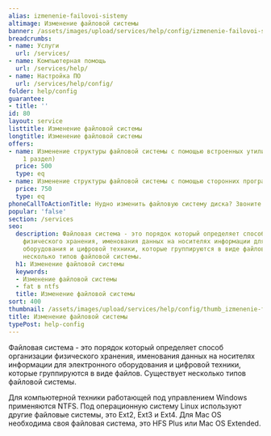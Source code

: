 ```yaml
---
alias: izmenenie-failovoi-sistemy
altimage: Изменение файловой системы
banner: /assets/images/upload/services/help/config/izmenenie-failovoi-sistemy.jpg
breadcrumbs:
- name: Услуги
  url: /services/
- name: Компьютерная помощь
  url: /services/help/
- name: Настройка ПО
  url: /services/help/config/
folder: help/config
guarantee:
- title: ''
id: 80
layout: service
listtitle: Изменение файловой системы
longtitle: Изменение файловой системы
offers:
- name: Изменение структуры файловой системы с помощью встроенных утилит Windows (за
    1 раздел)
  price: 500
  type: eq
- name: Изменение структуры файловой системы с помощью сторонних программ (за 1 раздел)
  price: 750
  type: eq
phoneCallToActionTitle: Нудно изменить файловую систему диска? Звоните!
popular: 'false'
section: /services
seo:
  description: Файловая система - это порядок который определяет способ организации
    физического хранения, именования данных на носителях информации для электронного
    оборудования и цифровой техники, которые группируются в виде файлов. Существует
    несколько типов файловой системы.
  h1: Изменение файловой системы
  keywords:
  - Изменение файловой системы
  - fat в ntfs
  title: Изменение файловой системы
sort: 400
thumbnail: /assets/images/upload/services/help/config/thumb_izmenenie-failovoi-sistemy.jpg
title: Изменение файловой системы
typePost: help-config
---
```

Файловая система - это порядок который определяет способ организации физического хранения, именования данных на носителях информации для электронного оборудования и цифровой техники, которые группируются в виде файлов. Существует несколько типов файловой системы.

Для компьютерной техники работающей под управлением Windows применяются NTFS. Под операционную систему Linux используют другие файловые системы, это Ext2, Ext3 и Ext4. Для Mac OS необходима своя файловая система, это HFS Plus или Mac OS Extended.